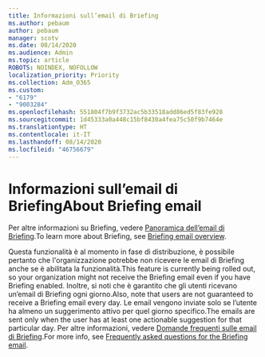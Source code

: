 ```yaml
---
title: Informazioni sull’email di Briefing
ms.author: pebaum
author: pebaum
manager: scotv
ms.date: 08/14/2020
ms.audience: Admin
ms.topic: article
ROBOTS: NOINDEX, NOFOLLOW
localization_priority: Priority
ms.collection: Adm_O365
ms.custom:
- "6179"
- "9003284"
ms.openlocfilehash: 551804f7b9f3732ac5b33518add86ed5f83fe928
ms.sourcegitcommit: 1d45333a0a448c15bf8430a4fea75c50f9b7464e
ms.translationtype: HT
ms.contentlocale: it-IT
ms.lasthandoff: 08/14/2020
ms.locfileid: "46756679"
---
```

# <a name="about-briefing-email"></a><span data-ttu-id="7827b-102">Informazioni sull’email di Briefing</span><span class="sxs-lookup"><span data-stu-id="7827b-102">About Briefing email</span></span>

<span data-ttu-id="7827b-103">Per altre informazioni su Briefing, vedere [Panoramica dell’email di Briefing](https://docs.microsoft.com/briefing/be-overview).</span><span class="sxs-lookup"><span data-stu-id="7827b-103">To learn more about Briefing, see [Briefing email overview](https://docs.microsoft.com/briefing/be-overview).</span></span>  

<span data-ttu-id="7827b-104">Questa funzionalità è al momento in fase di distribuzione, è possibile pertanto che l'organizzazione potrebbe non ricevere le email di Briefing anche se è abilitata la funzionalità.</span><span class="sxs-lookup"><span data-stu-id="7827b-104">This feature is currently being rolled out, so your organization might not receive the Briefing email even if you have Briefing enabled.</span></span> <span data-ttu-id="7827b-105">Inoltre, si noti che è garantito che gli utenti ricevano un’email di Briefing ogni giorno.</span><span class="sxs-lookup"><span data-stu-id="7827b-105">Also, note that users are not guaranteed to receive a Briefing email every day.</span></span> <span data-ttu-id="7827b-106">Le email vengono inviate solo se l’utente ha almeno un suggerimento attivo per quel giorno specifico.</span><span class="sxs-lookup"><span data-stu-id="7827b-106">The emails are sent only when the user has at least one actionable suggestion for that particular day.</span></span> <span data-ttu-id="7827b-107">Per altre informazioni, vedere [Domande frequenti sulle email di Briefing](https://docs.microsoft.com/briefing/be-faqs).</span><span class="sxs-lookup"><span data-stu-id="7827b-107">For more info, see [Frequently asked questions for the Briefing email](https://docs.microsoft.com/briefing/be-faqs).</span></span>